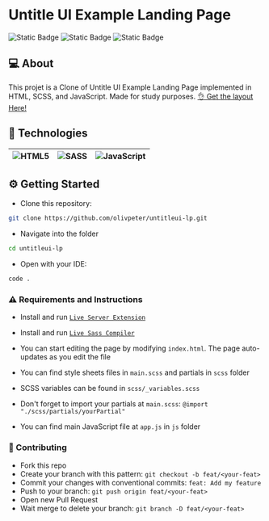 # Untitle UI Example Landing Page

![Static Badge](https://img.shields.io/badge/PRs-welcome-green)
![Static Badge](https://img.shields.io/badge/license-MIT-green?link=LICENSE)
![Static Badge](https://img.shields.io/badge/status-Work%20In%20Progress-yellow)

## 💻 About

This projet is a Clone of Untitle UI Example Landing Page implemented in HTML, SCSS, and JavaScript. Made for study purposes. [👌 Get the layout Here!](https://www.figma.com/community/file/1020079203222518115)

## 🔨 Technologies

| ![HTML5](https://img.shields.io/badge/html5-%23E34F26.svg?style=for-the-badge&logo=html5&logoColor=white) | ![SASS](https://img.shields.io/badge/SASS-hotpink.svg?style=for-the-badge&logo=SASS&logoColor=white) | ![JavaScript](https://img.shields.io/badge/javascript-%23323330.svg?style=for-the-badge&logo=javascript&logoColor=%23F7DF1E) |
| --------------------------------------------------------------------------------------------------------- | ---------------------------------------------------------------------------------------------------- | ---------------------------------------------------------------------------------------------------------------------------- |

## ⚙️ Getting Started

-   Clone this repository:

```bash
git clone https://github.com/olivpeter/untitleui-lp.git
```

-   Navigate into the folder

```bash
cd untitleui-lp
```

-   Open with your IDE:

```bash
code .
```

### ⚠️ Requirements and Instructions

-   Install and run [`Live Server Extension`](https://marketplace.visualstudio.com/items?itemName=ritwickdey.LiveServer)
-   Install and run [`Live Sass Compiler`](https://marketplace.visualstudio.com/items?itemName=glenn2223.live-sass)

-   You can start editing the page by modifying `index.html`. The page auto-updates as you edit the file
-   You can find style sheets files in `main.scss` and partials in `scss` folder
-   SCSS variables can be found in `scss/_variables.scss`
-   Don't forget to import your partials at `main.scss`: `@import "./scss/partials/yourPartial"`
-   You can find main JavaScript file at `app.js` in `js` folder

### 🤝 Contributing

-   Fork this repo
-   Create your branch with this pattern: `git checkout -b feat/<your-feat>`
-   Commit your changes with conventional commits: `feat: Add my feature`
-   Push to your branch: `git push origin feat/<your-feat>`
-   Open new Pull Request
-   Wait merge to delete your branch: `git branch -D feat/<your-feat>`
